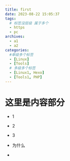 ```yaml
---
title: first
date: 2023-08-22 15:05:37
tags: 
  # 标签没层级 属于多个
  - https
  - pc
archives:
  - a1
  - a2
categories:
  #单级多个标签
  - [Linux]
  - [Tools]
  # 多级多个标签
  - [Linux1, Hexo]
  - [Tools1, PHP]
---
```


# 这里是内容部分

- 1

- 2

- 3

- 为什么

- 
